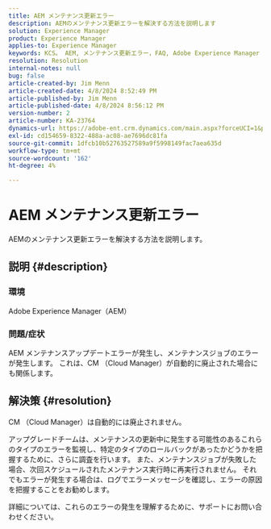 ```yaml
---
title: AEM メンテナンス更新エラー
description: AEMのメンテナンス更新エラーを解決する方法を説明します
solution: Experience Manager
product: Experience Manager
applies-to: Experience Manager
keywords: KCS。 AEM, メンテナンス更新エラー，FAQ, Adobe Experience Manager
resolution: Resolution
internal-notes: null
bug: false
article-created-by: Jim Menn
article-created-date: 4/8/2024 8:52:49 PM
article-published-by: Jim Menn
article-published-date: 4/8/2024 8:56:12 PM
version-number: 2
article-number: KA-23764
dynamics-url: https://adobe-ent.crm.dynamics.com/main.aspx?forceUCI=1&pagetype=entityrecord&etn=knowledgearticle&id=c7541cf3-e9f5-ee11-a1fe-6045bd006268
exl-id: cd154659-8322-488a-ac08-ae7696dc81fa
source-git-commit: 1dfcb10b52763527589a9f5998149fac7aea635d
workflow-type: tm+mt
source-wordcount: '162'
ht-degree: 4%

---
```


# AEM メンテナンス更新エラー


AEMのメンテナンス更新エラーを解決する方法を説明します。

## 説明 {#description}


### 環境

Adobe Experience Manager（AEM）

### 問題/症状

AEM メンテナンスアップデートエラーが発生し、メンテナンスジョブのエラーが発生します。 これは、CM （Cloud Manager）が自動的に廃止された場合にも関係します。


## 解決策 {#resolution}


CM （Cloud Manager）は自動的には廃止されません。

アップグレードチームは、メンテナンスの更新中に発生する可能性のあるこれらのタイプのエラーを監視し、特定のタイプのロールバックがあったかどうかを把握するために、さらに調査を行います。
また、メンテナンスジョブが失敗した場合、次回スケジュールされたメンテナンス実行時に再実行されません。 それでもエラーが発生する場合は、ログでエラーメッセージを確認し、エラーの原因を把握することをお勧めします。

詳細については、これらのエラーの発生を理解するために、サポートにお問い合わせください。
